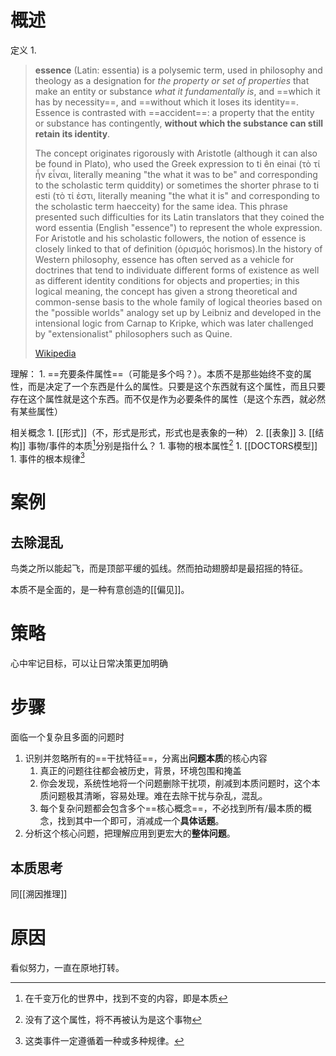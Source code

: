 # 概述
定义
	1. 
> **essence** (Latin: essentia) is a polysemic term, used in philosophy and theology as a designation for *the property or set of properties* that make an entity or substance *what it fundamentally is*, and ==which it has by necessity==, and ==without which it loses its identity==. Essence is contrasted with ==accident==: a property that the entity or substance has contingently, **without which the substance can still retain its identity**.  
>
> The concept originates rigorously with Aristotle (although it can also be found in Plato), who used the Greek expression to ti ên einai (τὸ τί ἦν εἶναι, literally meaning "the what it was to be" and corresponding to the scholastic term quiddity) or sometimes the shorter phrase to ti esti (τὸ τί ἐστι, literally meaning "the what it is" and corresponding to the scholastic term haecceity) for the same idea. This phrase presented such difficulties for its Latin translators that they coined the word essentia (English "essence") to represent the whole expression. For Aristotle and his scholastic followers, the notion of essence is closely linked to that of definition (ὁρισμός horismos).In the history of Western philosophy, essence has often served as a vehicle for doctrines that tend to individuate different forms of existence as well as different identity conditions for objects and properties; in this logical meaning, the concept has given a strong theoretical and common-sense basis to the whole family of logical theories based on the "possible worlds" analogy set up by Leibniz and developed in the intensional logic from Carnap to Kripke, which was later challenged by "extensionalist" philosophers such as Quine.
>
> [Wikipedia](https://en.wikipedia.org/wiki/Essence)

理解：
	1. ==充要条件属性==（可能是多个吗？）。本质不是那些始终不变的属性，而是决定了一个东西是什么的属性。只要是这个东西就有这个属性，而且只要存在这个属性就是这个东西。而不仅是作为必要条件的属性（是这个东西，就必然有某些属性）

相关概念
	1. [[形式]]（不，形式是形式，形式也是表象的一种）
	2. [[表象]] 
	3. [[结构]] 
事物/事件的本质[^2]分别是指什么？
	1. 事物的根本属性[^1]
		1. [[DOCTORS模型]] 
	1. 事件的根本规律[^3]

# 案例
## 去除混乱
鸟类之所以能起飞，而是顶部平缓的弧线。然而拍动翅膀却是最招摇的特征。

本质不是全面的，是一种有意创造的[[偏见]]。
# 策略
心中牢记目标，可以让日常决策更加明确
# 步骤
面临一个复杂且多面的问题时
1. 识别并忽略所有的==干扰特征==，分离出**问题本质**的核心内容
	1. 真正的问题往往都会被历史，背景，环境包围和掩盖
	2. 你会发现，系统性地将一个问题删除干扰项，削减到本质问题时，这个本质问题极其清晰，容易处理。难在去除干扰与杂乱，混乱。
	3. 每个复杂问题都会包含多个==核心概念==，不必找到所有/最本质的概念，找到其中一个即可，消减成一个**具体话题**。
2. 分析这个核心问题，把理解应用到更宏大的**整体问题**。

## 本质思考
同[[溯因推理]] 
# 原因
看似努力，一直在原地打转。

[^1]: 没有了这个属性，将不再被认为是这个事物
[^2]: 在千变万化的世界中，找到不变的内容，即是本质
[^3]: 这类事件一定遵循着一种或多种规律。